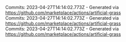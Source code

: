 Commits: 2023-04-27T14:14:02.773Z - Generated via https://github.com/marketplace/actions/artificial-grass
<br>
Commits: 2023-04-27T14:14:02.773Z - Generated via https://github.com/marketplace/actions/artificial-grass
<br>
Commits: 2023-04-27T14:14:02.773Z - Generated via https://github.com/marketplace/actions/artificial-grass
<br>
